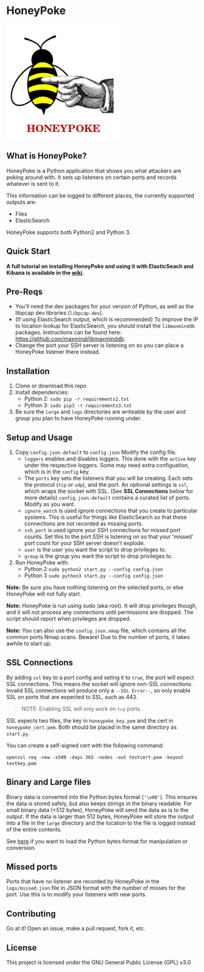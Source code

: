 # HoneyPoke

![HoneyPoke Logo](honeypoke.png)

## What is HoneyPoke?

HoneyPoke is a Python application that shows you what attackers are poking around with. It sets up listeners on certain ports and records whatever is sent to it. 

This information can be logged to different places, the currently supported outputs are:
* Files
* ElasticSearch

HoneyPoke supports both Python2 and Python 3.

## Quick Start

__A full tutorial on installing HoneyPoke and using it with ElasticSeach and Kibana is available in the [wiki](https://github.com/bocajspear1/honeypoke/wiki/Full-Install-(With-ElasticSearch-Kibana)).__

## Pre-Reqs

* You'll need the dev packages for your version of Python, as well as the libpcap dev libraries (`libpcap-dev`).
* (If using ElasticSearch output, which is recommended) To improve the IP to location lookup for ElasticSearch, you should install the `libmaxminddb` packages. Instructions can be found here: https://github.com/maxmind/libmaxminddb.
* Change the port your SSH server is listening on so you can place a HoneyPoke listener there instead.

## Installation

1. Clone or download this repo
2. Install dependencies: 
    * Python 2: `sudo pip -r requirements2.txt` 
    * Python 3: `sudo pip3 -r requirements3.txt` 
3. Be sure the `large` and `logs` directories are writeable by the user and group you plan to have HoneyPoke running under.

## Setup and Usage

1. Copy `config.json.default`  to `config.json` Modify the config file. 
    * `loggers` enables and disables loggers. This done with the `active` key under the respective loggers. Some may need extra configuation, which is in the `config` key.
    * The `ports` key sets the listeners that you will be creating. Each sets the protocol (`tcp` or `udp`), and the port. An optional settings is `ssl`, which wraps the socket with SSL. (See **SSL Connections** below for more details) `config.json.default` contains a curated list of ports. Modify as you want.
    * `ignore_watch` is used ignore connections that you create to particular systems. This is useful for things like ElasticSearch so that these connections are not recorded as missing ports.
    * `ssh_port` is used ignore your SSH connections for missed port counts. Set this to the port SSH is listening on so that your 'missed' port count for your SSH server doesn't explode.
    * `user` is the user you want the script to drop privileges to.
    * `group` is the group you want the script to drop privileges to.
2. Run HoneyPoke with:
    * Python 2 `sudo python2 start.py --config config.json`
    * Python 3 `sudo python3 start.py --config config.json`

**Note:** Be sure you have nothing listening on the selected ports, or else HoneyPoke will not fully start.

**Note:** HoneyPoke is run using sudo (aka root). It will drop privileges though, and it will not process any connections until permissions are dropped. The script should report when privileges are dropped.

**Note:** You can also use the `config.json.nmap` file, which contains all the common ports Nmap scans. Beware! Due to the number of ports, it takes awhile to start up.

## SSL Connections

By adding `ssl` key to a port config and seting it to `true`, the port will expect SSL connections. This means the socket will ignore non-SSL connections. Invalid SSL connections wil produce only a `--SSL Error--`, so only enable SSL on ports that are expected to SSL, such as 443.

> NOTE: Enabling SSL will only work on `tcp` ports. 

SSL expects two files, the key in `honeypoke_key.pem` and the cert in `honeypoke_cert.pem`. Both should be placed in the same directory as `start.py`.

You can create a self-signed cert with the following command:
```
openssl req -new -x509 -days 365 -nodes -out testcert.pem -keyout testkey.pem
```

## Binary and Large files

Binary data is converted into the Python bytes format (`'\x00'`). This ensures the data is stored safely, but also keeps strings in the binary readable. For small binary data (<512 bytes), HoneyPoke will send the data as is to the output. If the data is larger than 512 bytes, HoneyPoke will store the output into a file in the `large` directory and the location to the file is logged instead of the entire contents.

See [here](https://stackoverflow.com/questions/43337544/read-bytes-string-from-file-in-python3) if you want to load the Python bytes format for manipulation or conversion.

## Missed ports

Ports that have no listener are recorded by HoneyPoke in the `logs/missed.json` file in JSON format with the number of misses for the port. Use this is to modify your listeners with new ports.

## Contributing

Go at it! Open an issue, make a pull request, fork it, etc.

## License

This project is licensed under the GNU General Public License (GPL) v3.0